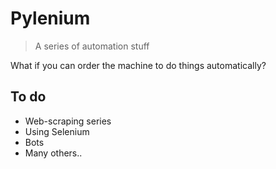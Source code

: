 # Pylenium
> A series of automation stuff

What if you can order the machine to do things automatically?

## To do
* Web-scraping series
* Using Selenium
* Bots
* Many others..
